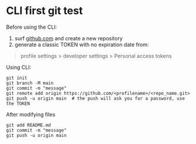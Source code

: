 # CLI first git test

Before using the CLI: 
1. surf [github.com](https://github.com) and create a new repository
2. generate a classic TOKEN with no expiration date from: 
> profile settings > developer settings > Personal access tokens


Using CLI:

```
git init
git branch -M main 
git commit -m "message"
git remote add origin https://github.com/<profilename>/<repo_name.git>
git push -u origin main  # the push will ask you for a password, use the TOKEN
```

After modifying files
```
git add README.md
git commit -m "message"
git push -u origin main 
```

